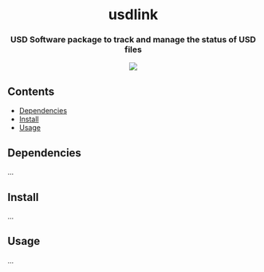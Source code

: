 <h1 align="center">usdlink</h1>

<h3 align="center"> USD Software package to track and manage the status of USD files </h3>

<div align="center">
  <img src="https://img.shields.io/badge/python-3670A0?style=for-the-badge&logo=python&logoColor=ffdd54"></a>
</div>

## Contents

- [Dependencies](#dependencies)
- [Install](#install)
- [Usage](#usage)

## Dependencies

...

## Install

...

## Usage

...

